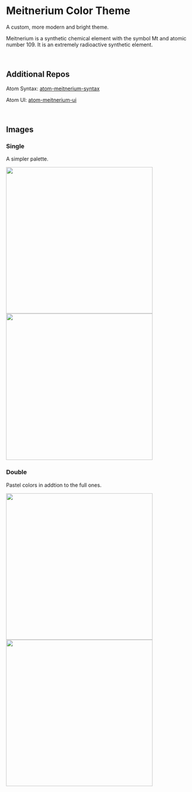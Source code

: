# Meitnerium Color Theme

A custom, more modern and bright theme.

Meitnerium is a synthetic chemical element with the symbol Mt and atomic number 109. It is an extremely radioactive synthetic element.

<br />


## Additional Repos

Atom Syntax: [atom-meitnerium-syntax](https://gitlab.com/c-jaenicke/atom-meitnerium-syntax)

Atom UI: [atom-meitnerium-ui](https://gitlab.com/c-jaenicke/atom-meitnerium-ui)

<br />


## Images

### Single

A simpler palette.

<p float="left">
  <img src="https://gitlab.com/c-jaenicke/meitnerium-theme/-/raw/master/.images/Meitnerium-Single-Palette.png" width="400" />
  <img src="https://gitlab.com/c-jaenicke/meitnerium-theme/-/raw/master/.images/Meitnerium-Single-Code.png" width="400" />
</p>

### Double

Pastel colors in addtion to the full ones.

<p float="left">
  <img src="https://gitlab.com/c-jaenicke/meitnerium-theme/-/raw/master/.images/Meitnerium-Double-Palette.png" width="400" />
  <img src="https://gitlab.com/c-jaenicke/meitnerium-theme/-/raw/master/.images/Meitnerium-Double-Code.png" width="400" />
</p>
